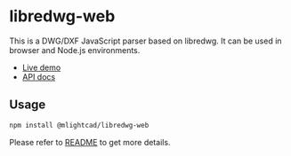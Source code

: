 # libredwg-web

This is a DWG/DXF JavaScript parser based on libredwg. It can be used in browser and Node.js environments. 

- [Live demo](https://mlight-lee.github.io/libredwg-web/)
- [API docs](https://mlight-lee.github.io/libredwg-web/docs/)

## Usage

```bash
npm install @mlightcad/libredwg-web
```

Please refer to [README](./bindings/javascript/README.md) to get more details.